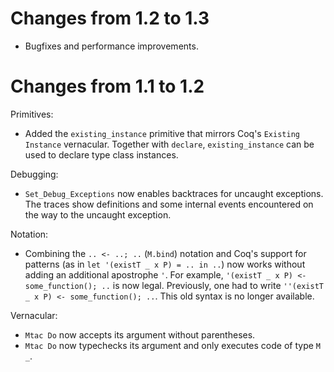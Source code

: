 Changes from 1.2 to 1.3
=======================

- Bugfixes and performance improvements.

Changes from 1.1 to 1.2
=======================

Primitives:

- Added the `existing_instance` primitive that mirrors Coq's `Existing Instance`
  vernacular. Together with `declare`, `existing_instance` can be used to
  declare type class instances.


Debugging:

- `Set_Debug_Exceptions` now enables backtraces for uncaught exceptions. The
  traces show definitions and some internal events encountered on the way to the
  uncaught exception.


Notation:

- Combining the `.. <- ..; ..` (`M.bind`) notation and Coq's support for patterns (as in
  `let '(existT _ x P) = .. in ..`) now works without adding an additional
  apostrophe `'`. For example, `'(existT _ x P) <- some_function(); ..` is now
  legal. Previously, one had to write `''(existT _ x P) <- some_function(); ..`.
  This old syntax is no longer available.


Vernacular:

- `Mtac Do` now accepts its argument without parentheses.
- `Mtac Do` now typechecks its argument and only executes code of type `M _`.

